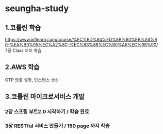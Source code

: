 # seungha-study

## 1.코틀린 학습

https://www.inflearn.com/course/%EC%BD%94%ED%8B%80%EB%A6%B0-%EA%B0%95%EC%A2%8C-%EC%83%88%EC%B0%A8%EC%9B%90/ 7장 Class 까지 학습
## 2.AWS 학습

OTP 암호 설정, 인스턴스 생성
## 3.코틀린 마이크로서비스 개발

### 2장 스프링 부트2.0 시작하기 / 학습 완료

### 3장 RESTful 서비스 만들기  / 150 page 까지 학습

